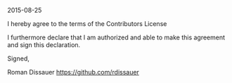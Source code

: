 2015-08-25

I hereby agree to the terms of the Contributors License

I furthermore declare that I am authorized and able to make this
agreement and sign this declaration.

Signed,

Roman Dissauer
https://github.com/rdissauer
